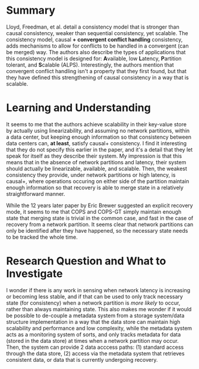 # Summary
Lloyd, Freedman, et al. detail a consistency model that is stronger than causal consistency, weaker than sequential consistency, yet scalable. The consistency model, causal **+ convergent conflict handling** consistency, adds mechanisms to allow for conflicts to be handled in a convergent (can be merged) way. The authors also describe the types of applications that this consistency model is designed for: **A**vailable, low **L**atency, **P**artition tolerant, and **S**calable (ALPS). Interestingly, the authors mention that convergent conflict handling isn't a property that they first found, but that they have defined this strengthening of causal consistency in a way that is scalable.

# Learning and Understanding
It seems to me that the authors achieve scalability in their key-value store by actually using linearizability, and assuming no network partitions, within a data center, but keeping enough information so that consistency between data centers can, **at least**, satisfy causal+ consistency. I find it interesting that they do not specify this earlier in the paper, and it's a detail that they let speak for itself as they describe their system. My impression is that this means that in the absence of network partitions and latency, their system should actually be linearizable, available, and scalable. Then, the weakest consistency they provide, under network partitions or high latency, is causal+, where operations occuring on either side of the partition maintain enough information so that recovery is able to merge state in a relatively straightforward manner.

While the 12 years later paper by Eric Brewer suggested an explicit recovery mode, it seems to me that COPS and COPS-GT simply maintain enough state that merging state is trivial in the common case, and fast in the case of recovery from a network partition. It seems clear that network partitions can only be identified after they have happened, so the necessary state needs to be tracked the whole time.

# Research Question and What to Investigate
I wonder if there is any work in sensing when network latency is increasing or becoming less stable, and if that can be used to only track necessary state (for consistency) when a network partition is *more likely* to occur, rather than always maintaining state. This also makes me wonder if it would be possible to de-couple a metadata system from a storage system/data structure implementation in a way that the data store can maintain high scalability and performance and low complexity, while the metadata system acts as a monitoring system of sorts, and only tracks metadata for data (stored in the data store) at times when a network partition may occur. Then, the system can provide 2 data acccess paths: (1) standard access through the data store, (2) access via the metadata system that retrieves consistent data, or data that is currently undergoing recovery.
